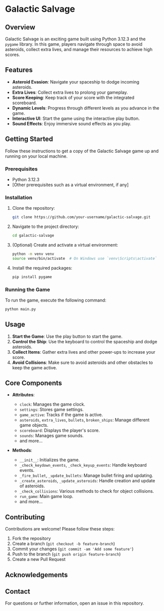 # Galactic Salvage

## Overview

Galactic Salvage is an exciting game built using Python 3.12.3 and the `pygame` library. In this game, players navigate through space to avoid asteroids, collect extra lives, and manage their resources to achieve high scores. 

## Features

- **Asteroid Evasion**: Navigate your spaceship to dodge incoming asteroids.
- **Extra Lives**: Collect extra lives to prolong your gameplay.
- **Score Keeping**: Keep track of your score with the integrated scoreboard.
- **Dynamic Levels**: Progress through different levels as you advance in the game.
- **Interactive UI**: Start the game using the interactive play button.
- **Sound Effects**: Enjoy immersive sound effects as you play.

## Getting Started

Follow these instructions to get a copy of the Galactic Salvage game up and running on your local machine.

### Prerequisites

- Python 3.12.3
- [Other prerequisites such as a virtual environment, if any]

### Installation

1. Clone the repository:
    ```sh
    git clone https://github.com/your-username/galactic-salvage.git
    ```
2. Navigate to the project directory:
    ```sh
    cd galactic-salvage
    ```
3. (Optional) Create and activate a virtual environment:
    ```sh
    python -m venv venv
    source venv/bin/activate  # On Windows use `venv\Scripts\activate`
    ```
4. Install the required packages:
    ```sh
    pip install pygame
    ```

### Running the Game

To run the game, execute the following command:
```sh
python main.py
```

## Usage

1. **Start the Game**: Use the play button to start the game.
2. **Control the Ship**: Use the keyboard to control the spaceship and dodge asteroids.
3. **Collect Items**: Gather extra lives and other power-ups to increase your score.
4. **Avoid Collisions**: Make sure to avoid asteroids and other obstacles to keep the game active.

## Core Components

- **Attributes**:
  - `clock`: Manages the game clock.
  - `settings`: Stores game settings.
  - `game_active`: Tracks if the game is active.
  - `asteroids`, `extra_lives`, `bullets`, `broken_ships`: Manage different game objects.
  - `scoreboard`: Displays the player's score.
  - `sounds`: Manages game sounds.
  - and more...

- **Methods**:
  - `__init__`: Initializes the game.
  - `_check_keydown_events`, `_check_keyup_events`: Handle keyboard events.
  - `_fire_bullet`, `_update_bullets`: Manage bullet firing and updating.
  - `_create_asteroids`, `_update_asteroids`: Handle creation and update of asteroids.
  - `_check_collisions`: Various methods to check for object collisions.
  - `run_game`: Main game loop.
  - and more...

## Contributing

Contributions are welcome! Please follow these steps:

1. Fork the repository
2. Create a branch (`git checkout -b feature-branch`)
3. Commit your changes (`git commit -am 'Add some feature'`)
4. Push to the branch (`git push origin feature-branch`)
5. Create a new Pull Request

## Acknowledgements


## Contact

For questions or further information, open an issue in this repository.